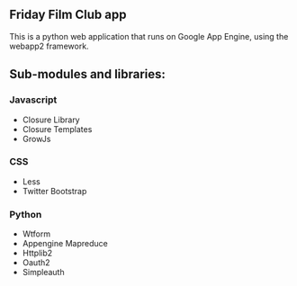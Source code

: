 Friday Film Club app
--------------------

This is a python web application that runs on Google App Engine, using the
webapp2 framework.

Sub-modules and libraries:
--------------------------

### Javascript

- Closure Library
- Closure Templates
- GrowJs

### CSS

- Less
- Twitter Bootstrap

### Python

- Wtform
- Appengine Mapreduce
- Httplib2
- Oauth2
- Simpleauth
